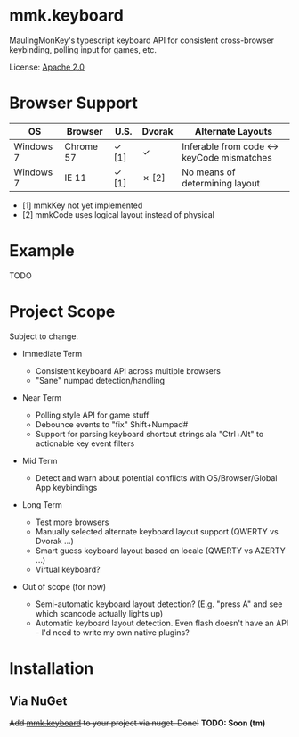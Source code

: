 ﻿# mmk.keyboard

MaulingMonKey's typescript keyboard API for consistent cross-browser keybinding, polling input for games, etc.

License: [Apache 2.0](LICENSE.txt)



# Browser Support

| OS        | Browser   | U.S.  | Dvorak | Alternate Layouts                          |
| --------- | --------- | ----- | ------ | ------------------------------------------ |
| Windows 7 | Chrome 57 | ✓ [1] | ✓     | Inferable from code <-> keyCode mismatches |
| Windows 7 | IE 11     | ✓ [1] | ✗ [2] | No means of determining layout             |

* [1] mmkKey not yet implemented
* [2] mmkCode uses logical layout instead of physical



# Example

TODO



# Project Scope

Subject to change.

* Immediate Term
  * Consistent keyboard API across multiple browsers
  * "Sane" numpad detection/handling

* Near Term
  * Polling style API for game stuff
  * Debounce events to "fix" Shift+Numpad#
  * Support for parsing keyboard shortcut strings ala "Ctrl+Alt" to actionable key event filters

* Mid Term
  * Detect and warn about potential conflicts with OS/Browser/Global App keybindings

* Long Term
  * Test more browsers
  * Manually selected alternate keyboard layout support (QWERTY vs Dvorak ...)
  * Smart guess keyboard layout based on locale (QWERTY vs AZERTY ...)
  * Virtual keyboard?

* Out of scope (for now)
  * Semi-automatic keyboard layout detection?  (E.g. "press A" and see which scancode actually lights up)
  * Automatic keyboard layout detection.  Even flash doesn't have an API - I'd need to write my own native plugins?



# Installation

## Via NuGet
<strike>Add [mmk.keyboard](https://www.nuget.org/packages/mmk.keyboard/) to your project via nuget.  Done!</strike>  **TODO:  Soon (tm)**
